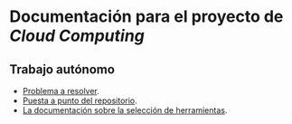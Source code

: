 # Documentación para el proyecto de *Cloud Computing*

## Trabajo autónomo
* [Problema a resolver][problema].
* [Puesta a punto del repositorio][configGitHub].
* [La documentación sobre la selección de herramientas][herramientas].

[configGitHub]: https://pedromfc.github.io/EvaluaUGR/docs/configuracion_github
[herramientas]: https://pedromfc.github.io/EvaluaUGR/docs/seleccion_herramientas
[problema]: https://pedromfc.github.io/EvaluaUGR/docs/problema
[issues]: https://github.com/PedroMFC/EvaluaUGR/issues
